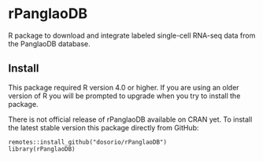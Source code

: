 rPanglaoDB 
========
R package to download and integrate labeled single-cell RNA-seq data from the PanglaoDB database.

Install
-------
This package required R version 4.0 or higher. If you are using an older version of R you will be prompted to upgrade when you try to install the package.

There is not official release of rPanglaoDB available on CRAN yet. To install the latest stable version this package directly from GitHub:

```
remotes::install_github("dosorio/rPanglaoDB")
library(rPanglaoDB)
```
